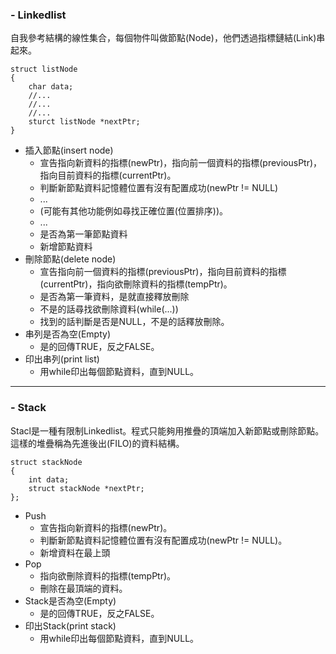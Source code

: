 ### - Linkedlist
自我參考結構的線性集合，每個物件叫做節點(Node)，他們透過指標鏈結(Link)串起來。
```clike
struct listNode
{
    char data;
    //...
    //...
    //...
    sturct listNode *nextPtr;
}
```
- 插入節點(insert node)
    - 宣告指向新資料的指標(newPtr)，指向前一個資料的指標(previousPtr)，指向目前資料的指標(currentPtr)。
    - 判斷新節點資料記憶體位置有沒有配置成功(newPtr != NULL)
    - ...
    - (可能有其他功能例如尋找正確位置(位置排序))。
    - ...
    - 是否為第一筆節點資料
    - 新增節點資料
- 刪除節點(delete node)
    - 宣告指向前一個資料的指標(previousPtr)，指向目前資料的指標(currentPtr)，指向欲刪除資料的指標(tempPtr)。
    - 是否為第一筆資料，是就直接釋放刪除
    - 不是的話尋找欲刪除資料(while(...))
    - 找到的話判斷是否是NULL，不是的話釋放刪除。
- 串列是否為空(Empty)
    - 是的回傳TRUE，反之FALSE。
- 印出串列(print list)
    - 用while印出每個節點資料，直到NULL。

----
### - Stack
Stacl是一種有限制Linkedlist。程式只能夠用推疊的頂端加入新節點或刪除節點。這樣的堆疊稱為先進後出(FILO)的資料結構。
```clike
struct stackNode
{
	int data;
	struct stackNode *nextPtr;
};
```
- Push
    - 宣告指向新資料的指標(newPtr)。
    - 判斷新節點資料記憶體位置有沒有配置成功(newPtr != NULL)。
    - 新增資料在最上頭
- Pop
    - 指向欲刪除資料的指標(tempPtr)。
    - 刪除在最頂端的資料。
- Stack是否為空(Empty)
    - 是的回傳TRUE，反之FALSE。
- 印出Stack(print stack)
    - 用while印出每個節點資料，直到NULL。
